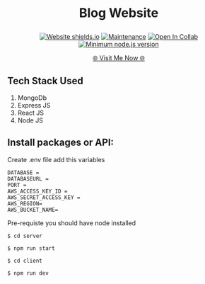 
  <h1><p align="center"><b><b>Blog Website</b></b>
</p></h1>

<div align="center">

  <a href="">![Website shields.io](https://img.shields.io/website-up-down-green-red/http/shields.io.svg)</a>
  <a href="">![Maintenance](https://img.shields.io/badge/Maintained%3F-yes-green.svg)</a>
  <a href="">![Open In Collab](https://colab.research.google.com/assets/colab-badge.svg)</a>
  <a href="">[![Minimum node.js version](https://badgen.net/npm/node/express)](https://npmjs.com/package/express)</a>
</div>

<p align="Center"><a href="https://loan-eligibility.onrender.com/" > 🌐 Visit Me Now 🌐</a></p>




## Tech Stack Used

1. MongoDb
2. Express JS
3. React JS
4. Node JS
  




## Install packages or API:

Create .env file add this variables
```
DATABASE =
DATABASEURL = 
PORT = 
AWS_ACCESS_KEY_ID = 
AWS_SECRET_ACCESS_KEY = 
AWS_REGION= 
AWS_BUCKET_NAME= 
```
Pre-requiste you should have node installed 

```
$ cd server
```

```
$ npm run start
```
```
$ cd client
```
```
$ npm run dev
```
